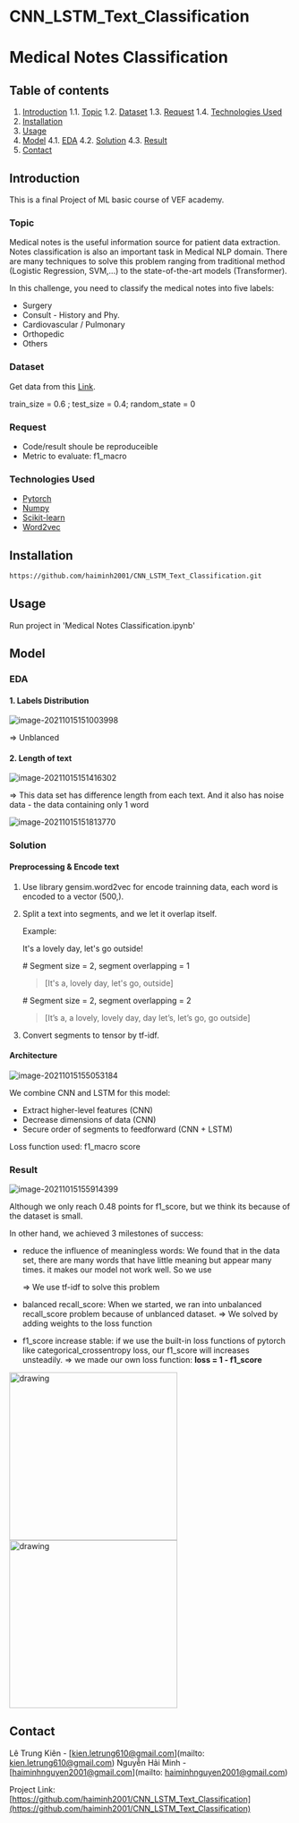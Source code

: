 # CNN_LSTM_Text_Classification
# Medical Notes Classification

## Table of contents

1. [Introduction](#introduction)
	1.1. [Topic](#topic)
	1.2. [Dataset](#dataset)
	1.3. [Request](#request)
	1.4. [Technologies Used](#technologies-used)
2. [Installation](#installation)
3. [Usage](#usage)
4. [Model](#model)
	4.1. [EDA](#eda)
	4.2. [Solution](#solution)
	4.3. [Result](#result)
5. [Contact](#contact)

## Introduction

This is a final Project of ML basic course of VEF academy. 

### Topic 

Medical notes is the useful information source for patient data extraction. Notes classification is also an important task in Medical NLP domain. There are many techniques to solve this problem ranging from traditional method (Logistic Regression, SVM,...) to the state-of-the-art models (Transformer).

In this challenge, you need to classify the medical notes into five labels:

+ Surgery
+ Consult - History and Phy.
+ Cardiovascular / Pulmonary
+ Orthopedic
+ Others

### Dataset

Get data from this [Link](https://github.com/socd06/private_nlp/raw/master/data/mtsamples.csv). 

train_size = 0.6 ; test_size = 0.4; random_state = 0

### Request 

+ Code/result shoule be reproduceible
+ Metric to evaluate: f1_macro

### Technologies Used

+ [Pytorch](https://pytorch.org/)
+ [Numpy](https://numpy.org/)
+ [Scikit-learn](https://scikit-learn.org/stable/)
+ [Word2vec](https://pypi.org/project/gensim/)

## Installation

```bash
https://github.com/haiminh2001/CNN_LSTM_Text_Classification.git
```

## Usage

Run project in 'Medical Notes Classification.ipynb'

## Model

### EDA 

#### 1. Labels Distribution

![image-20211015151003998](/home/kienanh/.config/Typora/typora-user-images/image-20211015151003998.png)

=> Unblanced

#### 2. Length of text

![image-20211015151416302](/home/kienanh/.config/Typora/typora-user-images/image-20211015151416302.png)

=> This data set  has difference length from each text. And it also has noise data - the data containing only 1 word

![image-20211015151813770](/home/kienanh/.config/Typora/typora-user-images/image-20211015151813770.png)

### Solution

#### Preprocessing & Encode text
1. Use library gensim.word2vec for encode trainning data, each word is encoded to a vector (500,).

2. Split a text into segments, and we let it overlap itself.

   Example:

   It's a lovely day, let's go outside!

   \# Segment size = 2, segment overlapping = 1

   > [It's a, lovely day, let's go, outside]
   
   \# Segment size = 2, segment overlapping = 2
   
   > [It’s a, a lovely, lovely day, day let’s, let’s go, go outside]

3. Convert segments to tensor by tf-idf.

#### Architecture

![image-20211015155053184](/home/kienanh/.config/Typora/typora-user-images/image-20211015155053184.png)

We combine CNN and LSTM for this model:

+ Extract higher-level features (CNN)
+ Decrease dimensions of data (CNN)
+ Secure order of segments to feedforward (CNN + LSTM)

Loss function used: f1_macro score

### Result

![image-20211015155914399](/home/kienanh/.config/Typora/typora-user-images/image-20211015155914399.png)

Although we only reach 0.48 points for f1_score, but we think its because of the dataset is small. 

In other hand, we achieved 3 milestones of success:
+ reduce the influence of meaningless words: We found that in the data set, there are many words that have little meaning but appear many times. it makes our model not work well. So we use 

  => We use tf-idf to solve this problem

+ balanced recall_score: When we started, we ran into unbalanced recall_score problem because of unblanced dataset.
    => We solved by adding weights to the loss function

+ f1_score increase stable: if we use the built-in loss functions of pytorch like categorical_crossentropy loss, our f1_score will increases unsteadily.
	=>  we made our own loss function: **loss  = 1 - f1_score** 

 <img src="/home/kienanh/.config/Typora/typora-user-images/image-20211015162217525.png" alt="drawing" style="height: 300px"/> <img src="/home/kienanh/.config/Typora/typora-user-images/image-20211015162139191.png" alt="drawing" style=" height: 300px"/> 




## Contact

Lê Trung Kiên         -    [kien.letrung610@gmail.com](mailto: kien.letrung610@gmail.com)
Nguyễn Hải Minh    -    [haiminhnguyen2001@gmail.com](mailto: haiminhnguyen2001@gmail.com)

Project Link: [https://github.com/haiminh2001/CNN_LSTM_Text_Classification](https://github.com/haiminh2001/CNN_LSTM_Text_Classification)



























